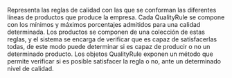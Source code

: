 Representa las reglas de calidad con las que se conforman las diferentes líneas de productos que produce la empresa. Cada QualityRule se compone con los mínimos y máximos porcentajes admitidos para una calidad determinada. Los productos se componen de una colección de estas reglas, y el sistema se encarga de verificar que es capaz de satisfacerlas todas, de este modo puede determinar si es capaz de producir o no un determinado producto. Los objetos QualityRule exponen un método que permite verificar si es posible satisfacer la regla o no, ante un determinado nivel de calidad.
